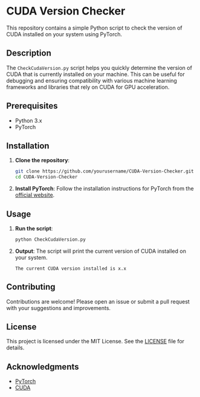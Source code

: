 # CUDA Version Checker

This repository contains a simple Python script to check the version of CUDA installed on your system using PyTorch.

## Description

The `CheckCudaVersion.py` script helps you quickly determine the version of CUDA that is currently installed on your machine. This can be useful for debugging and ensuring compatibility with various machine learning frameworks and libraries that rely on CUDA for GPU acceleration.

## Prerequisites

- Python 3.x
- PyTorch

## Installation

1. **Clone the repository**:
    ```bash
    git clone https://github.com/yourusername/CUDA-Version-Checker.git
    cd CUDA-Version-Checker
    ```

2. **Install PyTorch**:
    Follow the installation instructions for PyTorch from the [official website](https://pytorch.org/get-started/locally/).

## Usage

1. **Run the script**:
    ```bash
    python CheckCudaVersion.py
    ```

2. **Output**:
    The script will print the current version of CUDA installed on your system.

    ```
    The current CUDA version installed is x.x
    ```

## Contributing

Contributions are welcome! Please open an issue or submit a pull request with your suggestions and improvements.

## License

This project is licensed under the MIT License. See the [LICENSE](LICENSE) file for details.

## Acknowledgments

- [PyTorch](https://pytorch.org/)
- [CUDA](https://developer.nvidia.com/cuda-zone)
